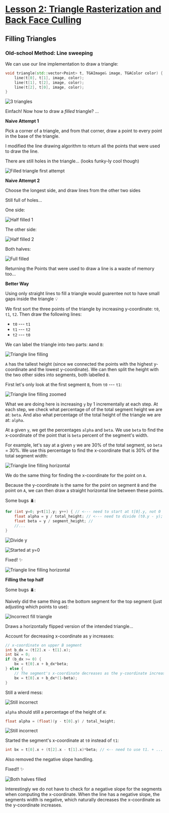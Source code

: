 # [Lesson 2: Triangle Rasterization and Back Face Culling](https://github.com/ssloy/tinyrenderer/wiki/Lesson-2:-Triangle-rasterization-and-back-face-culling)

## Filling Triangles

### Old-school Method: Line sweeping
We can use our line implementation to draw a triangle:

```cpp
void triangle(std::vector<Point> t, TGAImage& image, TGAColor color) {
    line(t[0], t[1], image, color);
    line(t[1], t[2], image, color);
    line(t[2], t[0], image, color);
}
```

![3 triangles](images/3-triangles.png)

Einfach! Now how to draw a *filled* triangle? ...

**Naive Attempt 1**

Pick a corner of a triangle, and from that corner, draw a point to every point in the base of the triangle.

I modified the line drawing algorithm to return all the points that were used to draw the line.

There are still holes in the triangle... (looks funky-ly cool though)

![Filled triangle first attempt](images/filled_triangle_attempt_1.png)

**Naive Attempt 2**

Choose the longest side, and draw lines from the other two sides

Still full of holes...

One side:

![Half filled 1](images/filled_triangle_attempt_2_half1.png)

The other side:

![Half filled 2](images/filled_triangle_attempt_2_half2.png)

Both halves:

![Full filled](images/filled_triangle_attempt_2_full.png)

Returning the Points that were used to draw a line is a waste of memory too...

**Better Way**

Using only straight lines to fill a triangle would guarentee not to have small gaps inside the triangle 💡

We first sort the three points of the triangle by increasing y-coordinate: `t0`, `t1`, `t2`. Then draw the following lines:
* `t0` --- `t1`
* `t1` --- `t2`
* `t2` --- `t0`

We can label the triangle into two parts: `A`and `B`:

![Triangle line filling](images/triangle_line_filling.png)

`A` has the tallest height (since we connected the points with the highest y-coordinate and the lowest y-coordinate). We can then split the height with the two other sides into segments, both labelled `B`.

First let's only look at the first segment `B`, from `t0` --- `t1`:

![Triangle line filling zoomed](images/triangle_line_filling_zoomed.png)

What we are doing here is increasing `y` by 1 incrementally at each step. At each step, we check what percentage of of the total segment height we are at: `beta`. And also what percentage of the total height of the triangle we are at: `alpha`.

At a given `y`, we get the percentages `alpha` and `beta`. We use `beta` to find the x-coordinate of the point that is `beta` percent of the segment's width.

For example, let's say at a given `y` we are 30% of the total segment, so `beta` = 30%. We use this percentage to find the x-coordinate that is 30% of the total segment width:

![Triangle line filling horizontal](images/triangle_line_filling_horizontal.png)

We do the same thing for finding the x-coordinate for the point on `A`.

Because the y-coordinate is the same for the point on segment `B` and the point on `A`, we can then draw a straight horizontal line between these points.

Some bugs 🪲:
```cpp
for (int y=0; y<t[1].y; y++) { // <--- need to start at t[0].y, not 0
    float alpha = y / total_height; // <--- need to divide (t0.y - y); use float
    float beta = y / segment_height; // 
    //...
}
```

![Divide y](images/triangle_line_filling_bug0.png)

![Started at y=0](images/triangle_line_filling_bug1.png)

Fixed! ✨

![Triangle line filling horizontal](images/triangle_line_filling_half_horizontal.png)

**Filling the top half**

Some bugs 🪲:

Naively did the same thing as the bottom segment for the top segment (just adjusting which points to use):

![Incorrect fill triangle](images/triangle_line_filling_bug2.png)

Draws a horizontally flipped version of the intended triangle...

Account for decreasing x-coordinate as y increases:
```cpp
// x-coordinate on upper B segment
int b_dx = (t[2].x - t[1].x);
int bx = 0;
if (b_dx >= 0) {
    bx = t[0].x + b_dx*beta;
} else {
    // The segment's x-coordinate decreases as the y-coordinate increases
    bx = t[0].x + b_dx*(1-beta);
}
```

Still a wierd mess:

![Still incorrect](images/triangle_line_filling_bug3.png)

`alpha` should still a percentage of the height of `A`:

```cpp
float alpha = (float)(y - t[0].y) / total_height;
```

![Still incorrect](images/triangle_line_filling_bug4.png)

Started the segment's x-coordinate at `t0` instead of `t1`:
```cpp
int bx = t[0].x + (t[2].x - t[1].x)*beta; // <-- need to use t1. + ...
```

Also removed the negative slope handling.

Fixed!! ✨

![Both halves filled](images/triangle_line_filling_half_horizontal_top.png)

Interestingly we do not have to check for a negative slope for the segments when computing the x-coordinate. When the line has a negative slope, the segments width is negative, which naturally decreases the x-coordinate as the y-coordinate increases.
